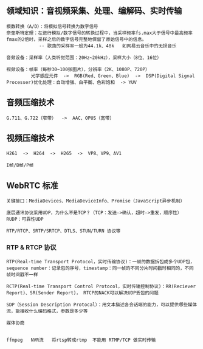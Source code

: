 
## 领域知识：音视频采集、处理、编解码、实时传输
    
    模数转换（A/D）：将模拟信号转换为数字信号
    奈奎斯特定理：在进行模拟/数字信号的转换过程中，当采样频率fs.max大于信号中最高频率fmax的2倍时，采样之后的数字信号完整地保留了原始信号中的信息。
                -- 歌曲的采样率一般为44.1k、48k   如网易云音乐中的无损音乐
                
    音频设备：采样率（人类听觉范围：20Hz~20kHz），采样大小（8位、16位）
    
    视频设备：帧率（每秒30~100张图片），分辨率（2K、1080P、720P）
             光学感应元件  ->  RGB(Red、Green、Blue)  ->  DSP(Digital Signal Processer)优化处理：自动增强、白平衡、色彩饱和  -> YUV 

## 音频压缩技术
    G.711、G.722（窄带）  ->  AAC、OPUS（宽带）

## 视频压缩技术
    H261  ->  H264  ->  H265  ->  VP8、VP9、AV1
    
    I帧/B帧/P帧

## WebRTC 标准
    关键接口：MediaDevices、MediaDeviceInfo、Promise（JavaScript异步机制）
         
    底层通讯协议采用UDP，为什么不是TCP？（TCP：发送->确认，超时->重发，顺序性）  RUDP：可靠性UDP
    
    RTP/RTCP、SRTP/SRTCP、DTLS、STUN/TURN 协议等

### RTP & RTCP 协议
    RTP(Real-time Transport Protocol，实时传输协议)：一帧的数据拆包成多个UDP包，sequence number：记录包的序号，timestamp：同一帧的不同分片时间戳时相同的，不同帧时间戳不一样
    
    RCTP(Real-time Transport Control Protocol，实时传输控制协议)：RR(Reciever Report)、SR(Sender Report)， RTCP的NACK可以解决UDP丢包的问题
    
    SDP（Session Description Protocal）：用文本描述各会话端的能力，可以提供哪些媒体流，能接收什么编码格式，参数是多少等
                              
    媒体协商
    
    
    ffmpeg   NVR流   将rtsp转成rtmp  不能用 RTMP/TCP 做实时传输
    
    